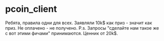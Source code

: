 # pcoin_client

  Ребята, правила одни для всех. Заявляли 10k$ как приз - значит как приз.
  Не оплачено - не получено.
  P.s. Запросы "сделайте нам такое же с вот этими фичами" принимаются. Ценник от 20k$.
